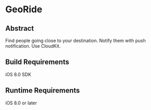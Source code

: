 # GeoRide

## Abstract
Find people going close to your destination. Notify them with push notification. Use CloudKit.

## Build Requirements

iOS 8.0 SDK

## Runtime Requirements

iOS 8.0 or later
